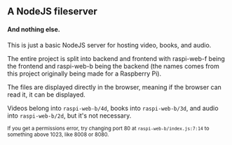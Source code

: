## A NodeJS fileserver
#### And nothing else.

This is just a basic NodeJS server for hosting video, books, and audio.

The entire project is split into backend and frontend with raspi-web-f being the frontend and raspi-web-b being the backend (the names comes from this project originally being made for a Raspberry Pi).

The files are displayed directly in the browser, meaning if the browser can read it, it can be displayed.

Videos belong into `raspi-web-b/4d`, books into `raspi-web-b/3d`, and audio into `raspi-web-b/2d`, but it's not necessary.

<sub> If you get a permissions error, try changing port 80 at `raspi-web-b/index.js:7:14` to something above 1023, like 8008 or 8080. </sub>
